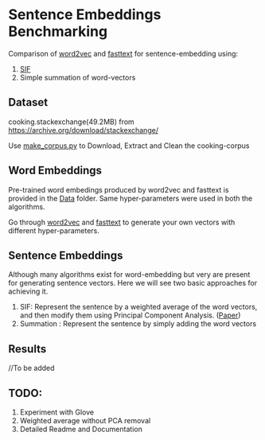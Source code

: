# Sentence Embeddings Benchmarking

Comparison of [word2vec](https://radimrehurek.com/gensim/models/word2vec.html) and [fasttext](https://github.com/facebookresearch/fastText) for sentence-embedding using:

1. [SIF](https://github.com/PrincetonML/SIF)
2. Simple summation of word-vectors

## Dataset

cooking.stackexchange(49.2MB) from https://archive.org/download/stackexchange/

Use [make_corpus.py](make-corpus.py) to Download, Extract and Clean the cooking-corpus

## Word Embeddings

Pre-trained word embedings produced by word2vec and fasttext is provided in the [Data](data) folder. Same hyper-parameters were used in both the algorithms.

Go through [word2vec](https://radimrehurek.com/gensim/models/word2vec.html) and [fasttext](https://github.com/facebookresearch/fastText) to generate your own vectors with different hyper-parameters.

## Sentence Embeddings

Although many algorithms exist for word-embedding but very are present for generating sentence vectors. 
Here we will see two basic approaches for achieving it.

1. SIF: Represent the sentence by a weighted average of the word vectors, and then modify them using Principal Component Analysis. ([Paper](https://openreview.net/forum?id=SyK00v5xx))
2. Summation : Represent the sentence by simply adding the word vectors

## Results

//To be added

## TODO: 
1. Experiment with Glove
2. Weighted average without PCA removal
3. Detailed Readme and Documentation

